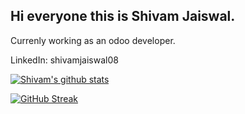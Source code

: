 ## Hi everyone this is Shivam Jaiswal. 
Currenly working as an odoo developer.

LinkedIn: shivamjaiswal08

[![Shivam's github stats](https://github-readme-stats.vercel.app/api?username=shivamjaiswal08&show_icons=true&title_color=fff&icon_color=79ff97&text_color=9f9f9f&bg_color=151515&count_private=true)](https://github.com/shivamjaiswal08)

<p align = "left">
  
</p>

[![GitHub Streak](https://github-readme-streak-stats.herokuapp.com?user=shivamjaiswal08&theme=neon-dark&date_format=j%20M%5B%20Y%5D)](https://git.io/streak-stats)


<!--
**shivamjaiswal08/shivamjaiswal08** is a ✨ _special_ ✨ repository because its `README.md` (this file) appears on your GitHub profile.

Here are some ideas to get you started:

- 🔭 I’m currently working on ...
- 🌱 I’m currently learning ...
- 👯 I’m looking to collaborate on ...
- 🤔 I’m looking for help with ...
- 💬 Ask me about ...
- 📫 How to reach me: ...
- 😄 Pronouns: ...
- ⚡ Fun fact: ...
-->
